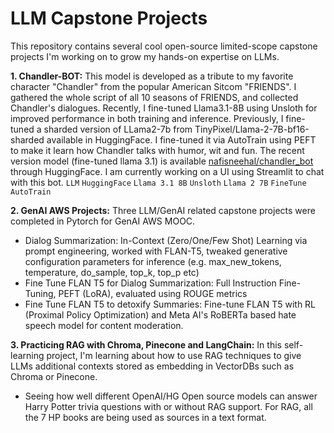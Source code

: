 # LLM Capstone Projects
This repository contains several cool open-source limited-scope capstone projects I'm working on to grow my hands-on expertise on LLMs.

**1. Chandler-BOT:** This model is developed as a tribute to my favorite character "Chandler" from the popular American Sitcom "FRIENDS". I gathered the whole script of all 10 seasons of FRIENDS, and collected Chandler's dialogues. Recently, I fine-tuned Llama3.1-8B using Unsloth for improved performance in both training and inference. Previously, I fine-tuned a sharded version of LLama2-7b from TinyPixel/Llama-2-7B-bf16-sharded available in HuggingFace. I fine-tuned it via AutoTrain using PEFT to make it learn how Chandler talks with humor, wit and fun. The recent version model (fine-tuned llama 3.1) is available [nafisneehal/chandler_bot](https://huggingface.co/nafisneehal/chandler_bot) through HuggingFace. I am currently working on a UI using Streamlit to chat with this bot. `LLM` `HuggingFace` `Llama 3.1 8B` `Unsloth` `Llama 2 7B` `FineTune` `AutoTrain`

**2. GenAI AWS Projects:** Three LLM/GenAI related capstone projects were completed in Pytorch for GenAI AWS MOOC.
  - Dialog Summarization: In-Context (Zero/One/Few Shot) Learning via prompt engineering, worked with FLAN-T5, tweaked generative configuration parameters for inference (e.g. max_new_tokens, temperature, do_sample, top_k, top_p etc)
  - Fine Tune FLAN T5 for Dialog Summarization: Full Instruction Fine-Tuning, PEFT (LoRA), evaluated using ROUGE metrics
  - Fine Tune FLAN T5 to detoxify Summaries: Fine-tune FLAN T5 with RL (Proximal Policy Optimization) and Meta AI's RoBERTa based hate speech model for content moderation.

**3. Practicing RAG with Chroma, Pinecone and LangChain:** In this self-learning project, I'm learning about how to use RAG techniques to give LLMs additional contexts stored as embedding in VectorDBs such as Chroma or Pinecone. 
  - Seeing how well different OpenAI/HG Open source models can answer Harry Potter trivia questions with or without RAG support. For RAG, all the 7 HP books are being used as sources in a text format. 
